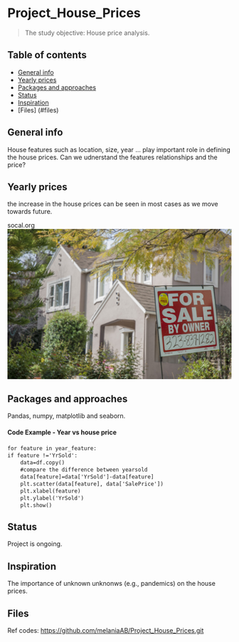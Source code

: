 # Project_House_Prices
> The study objective: House price analysis.


## Table of contents
* [General info](#general-info)
* [Yearly prices](#image)
* [Packages and approaches](#R)
* [Status](#status)
* [Inspiration](#inspiration)
* [Files] (#files) 

## General info
House features such as location, size, year ... play important role in defining the house prices. Can we udnerstand the features relationships and the price?

## Yearly prices
the increase in the house prices can be seen in most cases as we move towards future.

socal.org
![Yearly prices](./Houses.jpg) 


## Packages and approaches
Pandas, numpy, matplotlib and seaborn.


#### Code Example - Year vs house price

	for feature in year_feature:
    if feature !='YrSold':
        data=df.copy()
        #compare the difference between yearsold 
        data[feature]=data['YrSold']-data[feature]
        plt.scatter(data[feature], data['SalePrice'])
        plt.xlabel(feature)
        plt.ylabel('YrSold')
        plt.show()
    
## Status
Project is ongoing.

## Inspiration
The importance of unknown unknonws (e.g., pandemics) on the house prices.

## Files 
Ref codes: https://github.com/melaniaAB/Project_House_Prices.git



